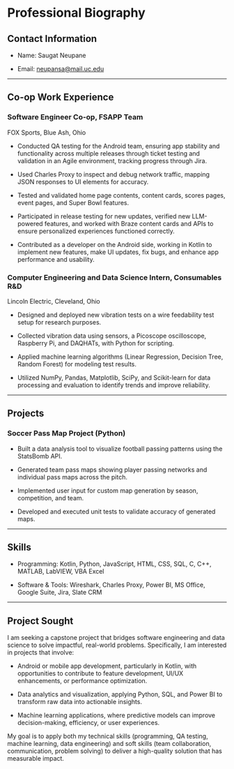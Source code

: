 # Professional Biography


## Contact Information

- Name: Saugat Neupane 

- Email: neupansa@mail.uc.edu 
---

## Co-op Work Experience

### Software Engineer Co-op, FSAPP Team 

FOX Sports, Blue Ash, Ohio 
- Conducted QA testing for the Android team, ensuring app stability and functionality across multiple releases through ticket testing and validation in an Agile environment, tracking progress through Jira. 

- Used Charles Proxy to inspect and debug network traffic, mapping JSON responses to UI elements for accuracy. 

- Tested and validated home page contents, content cards, scores pages, event pages, and Super Bowl features. 

- Participated in release testing for new updates, verified new LLM-powered features, and worked with Braze content cards and APIs to ensure personalized experiences functioned correctly. 

- Contributed as a developer on the Android side, working in Kotlin to implement new features, make UI updates, fix bugs, and enhance app performance and usability. 


### Computer Engineering and Data Science Intern, Consumables R&D 

Lincoln Electric, Cleveland, Ohio 

- Designed and deployed new vibration tests on a wire feedability test setup for research purposes. 

- Collected vibration data using sensors, a Picoscope oscilloscope, Raspberry Pi, and DAQHATs, with Python for scripting. 

- Applied machine learning algorithms (Linear Regression, Decision Tree, Random Forest) for modeling test results. 

- Utilized NumPy, Pandas, Matplotlib, SciPy, and Scikit-learn for data processing and evaluation to identify trends and improve reliability. 

---

## Projects
 
### Soccer Pass Map Project (Python) 

- Built a data analysis tool to visualize football passing patterns using the StatsBomb API. 

- Generated team pass maps showing player passing networks and individual pass maps across the pitch. 

- Implemented user input for custom map generation by season, competition, and team. 

- Developed and executed unit tests to validate accuracy of generated maps. 

---
## Skills

- Programming: Kotlin, Python, JavaScript, HTML, CSS, SQL, C, C++, MATLAB, LabVIEW, VBA Excel 

- Software & Tools: Wireshark, Charles Proxy, Power BI, MS Office, Google Suite, Jira, Slate CRM 

---
## Project Sought

I am seeking a capstone project that bridges software engineering and data science to solve impactful, real-world problems. Specifically, I am interested in projects that involve: 

- Android or mobile app development, particularly in Kotlin, with opportunities to contribute to feature development, UI/UX enhancements, or performance optimization. 

- Data analytics and visualization, applying Python, SQL, and Power BI to transform raw data into actionable insights. 

- Machine learning applications, where predictive models can improve decision-making, efficiency, or user experiences. 

My goal is to apply both my technical skills (programming, QA testing, machine learning, data engineering) and soft skills (team collaboration, communication, problem solving) to deliver a high-quality solution that has measurable impact. 
